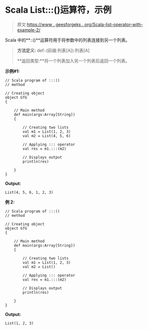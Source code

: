 # Scala List:::()运算符，示例

> 原文:[https://www . geesforgeks . org/Scala-list-operator-with-example-2/](https://www.geeksforgeeks.org/scala-list-operator-with-example-2/)

Scala 中的**::()**运算符用于将参数中的列表连接到另一个列表。

> **方法定义:** def::(前缀:列表[A]):列表[A]
> 
> **返回类型:**将一个列表加入另一个列表后返回一个列表。

**示例#1:**

```
// Scala program of :::()
// method

// Creating object
object GfG
{ 

    // Main method
    def main(args:Array[String])
    {

        // Creating two lists
        val m1 = List(1, 2, 3)
        val m2 = List(4, 5, 6)

        // Applying ::: operator
        val res = m1.:::(m2)

        // Displays output
        println(res)

    }
}
```

**Output:**

```
List(4, 5, 6, 1, 2, 3)

```

**例 2:**

```
// Scala program of :::()
// method

// Creating object
object GfG
{ 

    // Main method
    def main(args:Array[String])
    {

        // Creating two lists
        val m1 = List(1, 2, 3)
        val m2 = List()

        // Applying ::: operator
        val res = m1.:::(m2)

        // Displays output
        println(res)

    }
}
```

**Output:**

```
List(1, 2, 3)

```